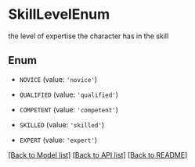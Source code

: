 # SkillLevelEnum

the level of expertise the character has in the skill

## Enum

* `NOVICE` (value: `'novice'`)

* `QUALIFIED` (value: `'qualified'`)

* `COMPETENT` (value: `'competent'`)

* `SKILLED` (value: `'skilled'`)

* `EXPERT` (value: `'expert'`)

[[Back to Model list]](../README.md#documentation-for-models) [[Back to API list]](../README.md#documentation-for-api-endpoints) [[Back to README]](../README.md)


